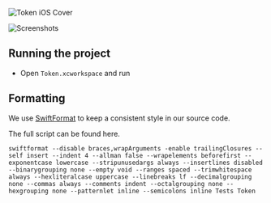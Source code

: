 ![Token iOS Cover](https://raw.githubusercontent.com/tokenbrowser/token-ios-client/master/GitHub/cover-2.png)

![Screenshots](https://raw.githubusercontent.com/tokenbrowser/token-ios-client/master/GitHub/screenshots-1.png)
## Running the project

- Open `Token.xcworkspace` and run

## Formatting

We use [SwiftFormat](https://github.com/nicklockwood/SwiftFormat) to keep a consistent style in our source code. 

The full script can be found here.

```
swiftformat --disable braces,wrapArguments -enable trailingClosures --self insert --indent 4 --allman false --wrapelements beforefirst --exponentcase lowercase --stripunusedargs always --insertlines disabled --binarygrouping none --empty void --ranges spaced --trimwhitespace always --hexliteralcase uppercase --linebreaks lf --decimalgrouping none --commas always --comments indent --octalgrouping none --hexgrouping none --patternlet inline --semicolons inline Tests Token
```
